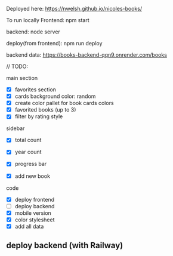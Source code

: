 Deployed here:
https://nwelsh.github.io/nicoles-books/

To run locally
Frontend: npm start

backend: node server

deploy(from frontend): npm run deploy

backend data:
https://books-backend-qqn9.onrender.com/books

// TODO:

main section
- [x] favorites section
- [x] cards background color: random
- [x] create color pallet for book cards colors
- [x] favorited books (up to 3)
- [x] filter by rating style

sidebar
- [x] total count
- [x] year count 
- [x] progress bar 
- [x] add new book


code
- [x] deploy frontend
- [ ] deploy backend
- [x] mobile version
- [x] color stylesheet
- [x] add all data

deploy backend (with Railway)
- 